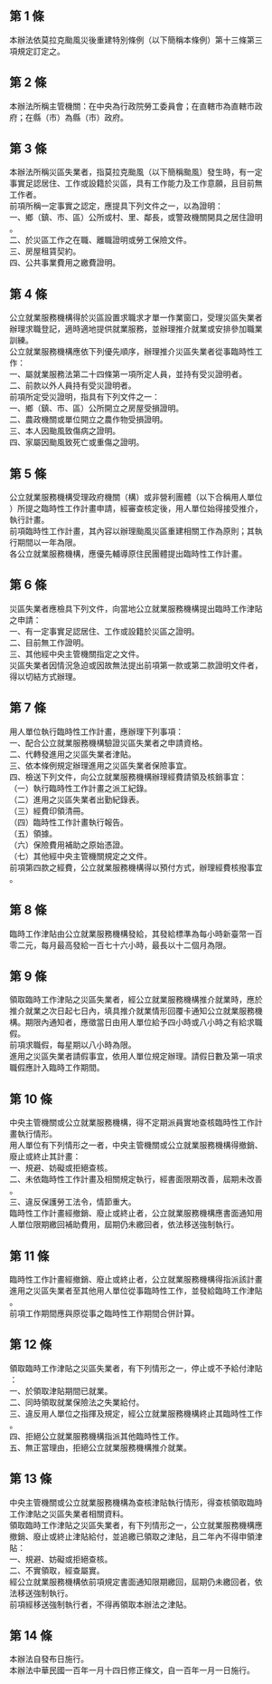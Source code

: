 第 1 條
-------
本辦法依莫拉克颱風災後重建特別條例（以下簡稱本條例）第十三條第三  
項規定訂定之。

第 2 條
-------
本辦法所稱主管機關：在中央為行政院勞工委員會；在直轄市為直轄市政  
府；在縣（市）為縣（市）政府。

第 3 條
-------
本辦法所稱災區失業者，指莫拉克颱風（以下簡稱颱風）發生時，有一定  
事實足認居住、工作或設籍於災區，具有工作能力及工作意願，且目前無  
工作者。  
前項所稱一定事實之認定，應提具下列文件之一，以為證明：  
一、鄉（鎮、市、區）公所或村、里、鄰長，或警政機關開具之居住證明  
    。  
二、於災區工作之在職、離職證明或勞工保險文件。  
三、房屋租賃契約。  
四、公共事業費用之繳費證明。

第 4 條
-------
公立就業服務機構得於災區設置求職求才單一作業窗口，受理災區失業者  
辦理求職登記，適時適地提供就業服務，並辦理推介就業或安排參加職業  
訓練。  
公立就業服務機構應依下列優先順序，辦理推介災區失業者從事臨時性工  
作：  
一、屬就業服務法第二十四條第一項所定人員，並持有受災證明者。  
二、前款以外人員持有受災證明者。  
前項所定受災證明，指具有下列文件之一：  
一、鄉（鎮、市、區）公所開立之房屋受損證明。  
二、農政機關或單位開立之農作物受損證明。  
三、本人因颱風致傷病之證明。  
四、家屬因颱風致死亡或重傷之證明。

第 5 條
-------
公立就業服務機構受理政府機關（構）或非營利團體（以下合稱用人單位  
）所提之臨時性工作計畫申請，經審查核定後，用人單位始得接受推介，  
執行計畫。  
前項臨時性工作計畫，其內容以辦理颱風災區重建相關工作為原則；其執  
行期間以一年為限。  
各公立就業服務機構，應優先輔導原住民團體提出臨時性工作計畫。

第 6 條
-------
災區失業者應檢具下列文件，向當地公立就業服務機構提出臨時工作津貼  
之申請：  
一、有一定事實足認居住、工作或設籍於災區之證明。  
二、目前無工作證明。  
三、其他經中央主管機關指定之文件。  
災區失業者因情況急迫或因故無法提出前項第一款或第二款證明文件者，  
得以切結方式辦理。

第 7 條
-------
用人單位執行臨時性工作計畫，應辦理下列事項：  
一、配合公立就業服務機構驗證災區失業者之申請資格。  
二、代轉發進用之災區失業者津貼。  
三、依本條例規定辦理進用之災區失業者保險事宜。  
四、檢送下列文件，向公立就業服務機構辦理經費請領及核銷事宜：  
（一）執行臨時性工作計畫之派工紀錄。  
（二）進用之災區失業者出勤紀錄表。  
（三）經費印領清冊。  
（四）臨時性工作計畫執行報告。  
（五）領據。  
（六）保險費用補助之原始憑證。  
（七）其他經中央主管機關規定之文件。  
前項第四款之經費，公立就業服務機構得以預付方式，辦理經費核撥事宜  
。

第 8 條
-------
臨時工作津貼由公立就業服務機構發給，其發給標準為每小時新臺幣一百  
零二元，每月最高發給一百七十六小時，最長以十二個月為限。

第 9 條
-------
領取臨時工作津貼之災區失業者，經公立就業服務機構推介就業時，應於  
推介就業之次日起七日內，填具推介就業情形回覆卡通知公立就業服務機  
構。期限內通知者，應徵當日由用人單位給予四小時或八小時之有給求職  
假。  
前項求職假，每星期以八小時為限。  
進用之災區失業者請假事宜，依用人單位規定辦理。請假日數及第一項求  
職假應計入臨時工作期間。

第 10 條
--------
中央主管機關或公立就業服務機構，得不定期派員實地查核臨時性工作計  
畫執行情形。  
用人單位有下列情形之一者，中央主管機關或公立就業服務機構得撤銷、  
廢止或終止其計畫：  
一、規避、妨礙或拒絕查核。  
二、未依臨時性工作計畫及相關規定執行，經書面限期改善，屆期未改善  
    。  
三、違反保護勞工法令，情節重大。  
臨時性工作計畫經撤銷、廢止或終止者，公立就業服務機構應書面通知用  
人單位限期繳回補助費用，屆期仍未繳回者，依法移送強制執行。

第 11 條
--------
臨時性工作計畫經撤銷、廢止或終止者，公立就業服務機構得指派該計畫  
進用之災區失業者至其他用人單位從事臨時性工作，並發給臨時工作津貼  
。  
前項工作期間應與原從事之臨時性工作期間合併計算。

第 12 條
--------
領取臨時工作津貼之災區失業者，有下列情形之一，停止或不予給付津貼  
：  
一、於領取津貼期間已就業。  
二、同時領取就業保險法之失業給付。  
三、違反用人單位之指揮及規定，經公立就業服務機構終止其臨時性工作  
    。  
四、拒絕公立就業服務機構指派其他臨時性工作。  
五、無正當理由，拒絕公立就業服務機構推介就業。

第 13 條
--------
中央主管機關或公立就業服務機構為查核津貼執行情形，得查核領取臨時  
工作津貼之災區失業者相關資料。  
領取臨時工作津貼之災區失業者，有下列情形之一，公立就業服務機構應  
撤銷、廢止或終止津貼給付，並追繳已領取之津貼，且二年內不得申領津  
貼：  
一、規避、妨礙或拒絕查核。  
二、不實領取，經查屬實。  
經公立就業服務機構依前項規定書面通知限期繳回，屆期仍未繳回者，依  
法移送強制執行。  
前項經移送強制執行者，不得再領取本辦法之津貼。

第 14 條
--------
本辦法自發布日施行。  
本辦法中華民國一百年一月十四日修正條文，自一百年一月一日施行。

